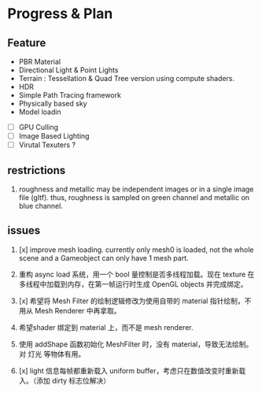 # Progress & Plan

## Feature

+ PBR Material
+ Directional Light & Point Lights
+ Terrain : Tessellation & Quad Tree version
  using compute shaders.
+ HDR
+ Simple Path Tracing framework
+ Physically based sky
+ Model loadin
+ [ ] GPU Culling
+ [ ] Image Based Lighting
+ [ ] Virutal Texuters ?

## restrictions

1. roughness and metallic may be independent images or in a single image file (gltf). thus, roughness is sampled on green channel and metallic on blue channel.

## issues

1. [x] improve mesh loading. currently only mesh0 is loaded, not the whole scene and a Gameobject can only have 1 mesh part.

2. 重构 async load 系统，用一个 bool 量控制是否多线程加载。现在 texture 在多线程中加载到内存，在第一帧运行时生成 OpenGL objects 并完成绑定。

3. [x] 希望将 Mesh Filter 的绘制逻辑修改为使用自带的 material 指针绘制，不用从 Mesh Renderer 中再拿取。

4. 希望shader 绑定到 material 上，而不是 mesh renderer.

5. 使用 addShape 函数初始化 MeshFilter 时，没有 material，导致无法绘制。对 灯光 等物体有用。

6. [x] light 信息每帧都重新载入 uniform buffer，考虑只在数值改变时重新载入。（添加 dirty 标志位解决）